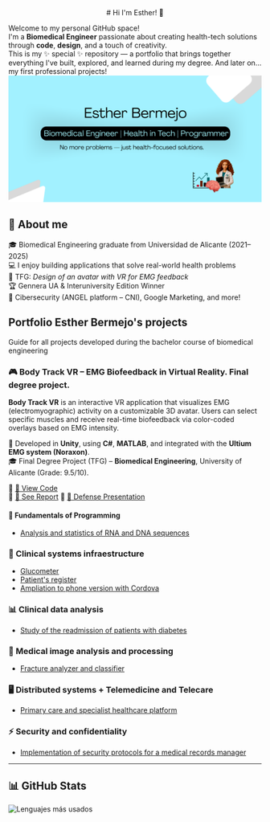 <div align = center>
# Hi I'm Esther! 👋
</div>

Welcome to my personal GitHub space!  
I'm a **Biomedical Engineer** passionate about creating health-tech solutions through **code**, **design**, and a touch of creativity.  
This is my ✨ special ✨ repository — a portfolio that brings together everything I've built, explored, and learned during my degree. And later on... my first professional projects!
![banner](img/banner.png)

## 🧠 About me

🎓 Biomedical Engineering graduate from Universidad de Alicante (2021–2025)  
💻 I enjoy building applications that solve real-world health problems  
🚀 TFG: *Design of an avatar with VR for EMG feedback*  
🏆 Gennera UA & Interuniversity Edition Winner  
🔐 Cibersecurity (ANGEL platform – CNI), Google Marketing, and more!


## Portfolio Esther Bermejo's projects
Guide for all projects developed during the bachelor course of biomedical engineering

### 🎮 Body Track VR – EMG Biofeedback in Virtual Reality. Final degree project.

**Body Track VR** is an interactive VR application that visualizes EMG (electromyographic) activity on a customizable 3D avatar. Users can select specific muscles and receive real-time biofeedback via color-coded overlays based on EMG intensity.

🧠 Developed in **Unity**, using **C#**, **MATLAB**, and integrated with the **Ultium EMG system (Noraxon)**.  
🎓 Final Degree Project (TFG) – **Biomedical Engineering**, University of Alicante (Grade: 9.5/10).  

🔗 [📂 View Code](https://github.com/estherbermejo/tfg-rv_avatar_design_for_emg_biofeedback/tree/main/Scripts)  
🔗 [📄 See Report](https://github.com/estherbermejo/tfg-rv_avatar_design_for_emg_biofeedback/blob/main/memoria.pdf) 
🔗 [🎥 Defense Presentation](https://www.canva.com/design/DAGs942APQg/jBIzGY0BiNMfOCBnd0tItw/watch?utm_content=DAGs942APQg&utm_campaign=designshare&utm_medium=link2&utm_source=uniquelinks&utlId=h15eaddfdf9)
#### 🧬 Fundamentals of Programming
- [Analysis and statistics of RNA and DNA sequences](https://github.com/estherbermejo/dna_stadistics.git)

### 💉 Clinical systems infraestructure
- [Glucometer](https://github.com/estherbermejo/glucometer)
- [Patient's register](https://github.com/estherbermejo/patients_register)
- [Ampliation to phone version with Cordova](https://github.com/estherbermejo/phone-version-of-glucometer-and-patient-s-data)

### 📊 Clinical data analysis
- [Study of the readmission of patients with diabetes](https://github.com/estherbermejo/readmission-of-patients-with-diabetes)

### 🩻 Medical image analysis and processing
- [Fracture analyzer and classifier](https://github.com/estherbermejo/fracture-analyzer-and-classifier)

### 🖥️ Distributed systems + Telemedicine and Telecare
- [Primary care and specialist healthcare platform](https://github.com/estherbermejo/primary-care-and-specialist-healthcare-platform)

### ⚡ Security and confidentiality
- [Implementation of security protocols for a medical records manager](https://github.com/estherbermejo/medical-records-manager)

---

## 📊 GitHub Stats

![Lenguajes más usados](https://github-readme-stats.vercel.app/api/top-langs/?username=estherbermejo&layout=compact&theme=default)


